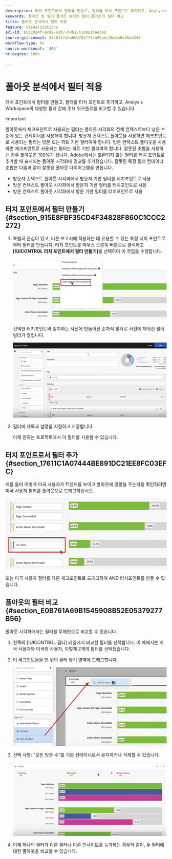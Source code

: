 ```yaml
---
description: 터치 포인트에서 필터를 만들고, 필터를 터치 포인트로 추가하고, Analysis Workspace의 다양한 필터 간에 주요 워크플로를 비교할 수 있습니다.
keywords: 폴아웃 및 필터;폴아웃 분석의 필터;폴아웃의 필터 비교
title: 폴아웃 분석에서 필터 적용
feature: Visualizations
exl-id: 85b1024f-acd2-43b7-b4b1-b10961ba43e8
source-git-commit: 3348117a5a6007017735a95aec26e6a8c88ad248
workflow-type: ht
source-wordcount: '405'
ht-degree: 100%

---
```


# 폴아웃 분석에서 필터 적용

터치 포인트에서 필터를 만들고, 필터를 터치 포인트로 추가하고, Analysis Workspace의 다양한 필터 간에 주요 워크플로를 비교할 수 있습니다.

>[!IMPORTANT]
>
>폴아웃에서 체크포인트로 사용되는 필터는 폴아웃 시각화의 전체 컨텍스트보다 낮은 수준에 있는 컨테이너를 사용해야 합니다. 방문자 컨텍스트 폴아웃을 사용하면 체크포인트로 사용되는 필터는 방문 또는 히트 기반 필터여야 합니다. 방문 컨텍스트 폴아웃을 사용하면 체크포인트로 사용되는 필터는 히트 기반 필터여야 합니다. 잘못된 조합을 사용하는 경우 폴아웃은 100%가 됩니다. Adobe에서는 호환되지 않는 필터를 터치 포인트로 추가할 때 표시되는 폴아웃 시각화에 경고를 추가했습니다. 잘못된 특정 필터 컨테이너 조합은 다음과 같이 잘못된 폴아웃 다이어그램을 만듭니다.

* 방문자 컨텍스트 폴아웃 시각화에서 방문자 기반 필터를 터치포인트로 사용
* 방문 컨텍스트 폴아웃 시각화에서 방문자 기반 필터를 터치포인트로 사용
* 방문 컨텍스트 폴아웃 시각화에서 방문 기반 필터를 터치포인트로 사용

## 터치 포인트에서 필터 만들기 {#section_915E8FBF35CD4F34828F860C1CCC2272}

1. 특별히 관심이 있고, 다른 보고서에 적용하는 데 유용할 수 있는 특정 터치 포인트로부터 필터를 만듭니다. 터치 포인트를 마우스 오른쪽 버튼으로 클릭하고 **[!UICONTROL 터치 포인트에서 필터 만들기]**&#x200B;를 선택하여 이 작업을 수행합니다.

   ![](assets/segment-from-touchpoint.png)

   선택한 터치포인트와 일치하는 사전에 만들어진 순차적 필터로 사전에 채워진 필터 빌더가 열립니다.

   ![](assets/segment-builder.png)

1. 필터에 제목과 설명을 지정하고 저장합니다.

   이제 원하는 프로젝트에서 이 필터를 사용할 수 있습니다.

## 터치 포인트로서 필터 추가 {#section_17611C1A07444BE891DC21EE8FC03EFC}

예를 들어 어떻게 미국 사용자가 트렌드를 보이고 폴아웃에 영향을 주는지를 확인하려면 미국 사용자 필터를 폴아웃으로 드래그하십시오.

![](assets/segment-touchpoint.png)

또는 미국 사용자 필터를 다른 체크포인트로 드래그하여 AND 터치포인트를 만들 수 있습니다.

## 폴아웃의 필터 비교 {#section_E0B761A69B1545908B52E05379277B56}

폴아웃 시각화에서는 필터를 무제한으로 비교할 수 있습니다.

1. 왼쪽의 [!UICONTROL 필터] 레일에서 비교할 필터를 선택합니다. 이 예에서는 미국 사용자와 미국외 사용자, 이렇게 2개의 필터를 선택했습니다.
1. 이 세그먼트들을 맨 위의 필터 놓기 영역에 드래그합니다.

   ![](assets/segment-drop.png)

1. 선택 사항: “모든 방문 수”를 기본 컨테이너로서 유지하거나 삭제할 수 있습니다.

   ![](assets/seg-compare.png)

1. 이제 하나의 필터가 다른 필터나 다른 인사이트를 능가하는 경우와 같이, 두 필터에 대한 폴아웃을 비교할 수 있습니다.
